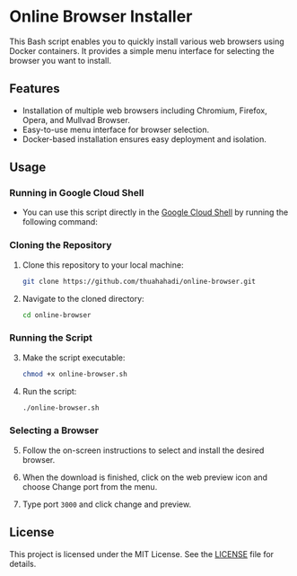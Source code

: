 # Online Browser Installer

This Bash script enables you to quickly install various web browsers using Docker containers. It provides a simple menu interface for selecting the browser you want to install.

## Features

- Installation of multiple web browsers including Chromium, Firefox, Opera, and Mullvad Browser.
- Easy-to-use menu interface for browser selection.
- Docker-based installation ensures easy deployment and isolation.

## Usage

### Running in Google Cloud Shell

- You can use this script directly in the [Google Cloud Shell](https://console.cloud.google.com/welcome) by running the following command: 


### Cloning the Repository

1. Clone this repository to your local machine:

    ```bash
    git clone https://github.com/thuahahadi/online-browser.git
    ```

2. Navigate to the cloned directory:

    ```bash
    cd online-browser
    ```

### Running the Script

3. Make the script executable:

    ```bash
    chmod +x online-browser.sh
    ```

4. Run the script:

    ```bash
    ./online-browser.sh
    ```

### Selecting a Browser

5. Follow the on-screen instructions to select and install the desired browser.
   
6. When the download is finished, click on the web preview icon and choose Change port from the menu.
7. Type port ```3000``` and click change and preview.

## License

This project is licensed under the MIT License. See the [LICENSE](https://github.com/thuahahadi/online-browser/blob/main/LICENSE) file for details.
